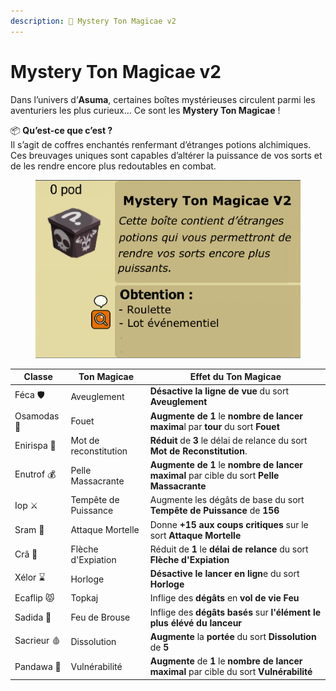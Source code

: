 ```yaml
---
description: 🎁 Mystery Ton Magicae v2
---
```


# Mystery Ton Magicae v2

Dans l’univers d’**Asuma**, certaines boîtes mystérieuses circulent parmi les aventuriers les plus curieux… Ce sont les **Mystery Ton Magicae** !

📦 **Qu’est-ce que c’est ?**\
Il s’agit de coffres enchantés renfermant d’étranges potions alchimiques. \
Ces breuvages uniques sont capables d’altérer la puissance de vos sorts et de les rendre encore plus redoutables en combat.

<figure><img src="../../.gitbook/assets/image (1).png" alt=""><figcaption></figcaption></figure>

| Classe      | Ton Magicae           | Effet du Ton Magicae                                                                      |
| ----------- | --------------------- | ----------------------------------------------------------------------------------------- |
| Féca 🛡️    | Aveuglement           | **Désactive la ligne de vue** du sort **Aveuglement**                                     |
| Osamodas 🐗 | Fouet                 | **Augmente de 1** le **nombre de lancer maxima**l par **tour** du sort **Fouet**          |
| Enirispa 💓 | Mot de reconstitution | **Réduit** de **3** le délai de relance du sort **Mot de Reconstitution**.                |
| Enutrof 💰  | Pelle Massacrante     | **Augmente de 1** le **nombre de lancer maximal** par cible du sort **Pelle Massacrante** |
| Iop ⚔️      | Tempête de Puissance  | Augmente les dégâts de base du sort **Tempête de Puissance** de **156**                   |
| Sram 👿     | Attaque Mortelle      | Donne **+15** **aux coups critiques** sur le sort **Attaque Mortelle**                    |
| Crâ 🏹      | Flèche d'Expiation    | Réduit de **1** le **délai de relance** du sort **Flèche d'Expiation**                    |
| Xélor ⌛     | Horloge               | **Désactive le lancer en lign**e du sort **Horloge**                                      |
| Ecaflip 😾  | Topkaj                | Inflige des **dégâts** en **vol de vie Feu**                                              |
| Sadida 🌳   | Feu de Brouse         | Inflige des **dégâts basés** sur **l'élément le plus élévé du lanceur**                   |
| Sacrieur 🩸 | Dissolution           | **Augmente** la **portée** du sort **Dissolution** de **5**                               |
| Pandawa 🍻  | Vulnérabilité         | **Augmente** de **1** le **nombre de lancer maximal** par cible du sort **Vulnérabilité** |
